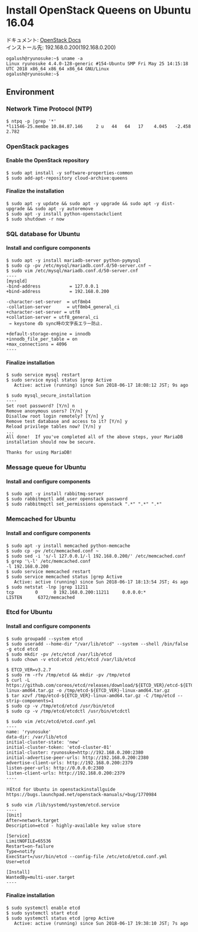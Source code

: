 # Install OpenStack Queens on Ubuntu 16.04
ドキュメント: [OpenStack Docs](https://docs.openstack.org/install-guide/openstack-services.html)  
インストール先: 192.168.0.200(192.168.0.200)  
```
ogalush@ryunosuke:~$ uname -a
Linux ryunosuke 4.4.0-128-generic #154-Ubuntu SMP Fri May 25 14:15:18 UTC 2018 x86_64 x86_64 x86_64 GNU/Linux
ogalush@ryunosuke:~$
```

## Environment
### Network Time Protocol (NTP)
```
$ ntpq -p |grep '*'
*li1546-25.membe 10.84.87.146     2 u   44   64   17    4.045   -2.458   2.782
```

### OpenStack packages
#### Enable the OpenStack repository
```
$ sudo apt install -y software-properties-common
$ sudo add-apt-repository cloud-archive:queens
```

#### Finalize the installation
```
$ sudo apt -y update && sudo apt -y upgrade && sudo apt -y dist-upgrade && sudo apt -y autoremove
$ sudo apt -y install python-openstackclient
$ sudo shutdown -r now
```

### SQL database for Ubuntu
#### Install and configure components
```
$ sudo apt -y install mariadb-server python-pymysql
$ sudo cp -pv /etc/mysql/mariadb.conf.d/50-server.cnf ~
$ sudo vim /etc/mysql/mariadb.conf.d/50-server.cnf
----
[mysqld]
-bind-address           = 127.0.0.1
+bind-address           = 192.168.0.200

-character-set-server  = utf8mb4
-collation-server      = utf8mb4_general_ci
+character-set-server = utf8
+collation-server = utf8_general_ci
 → keystone db sync時の文字長エラー防止.

+default-storage-engine = innodb
+innodb_file_per_table = on
+max_connections = 4096
----
```

#### Finalize installation
```
$ sudo service mysql restart
$ sudo service mysql status |grep Active
   Active: active (running) since Sun 2018-06-17 18:08:12 JST; 9s ago

$ sudo mysql_secure_installation
----
Set root password? [Y/n] n
Remove anonymous users? [Y/n] y
Disallow root login remotely? [Y/n] y
Remove test database and access to it? [Y/n] y
Reload privilege tables now? [Y/n] y
...
All done!  If you've completed all of the above steps, your MariaDB
installation should now be secure.

Thanks for using MariaDB!
```

### Message queue for Ubuntu
#### Install and configure components
```
$ sudo apt -y install rabbitmq-server
$ sudo rabbitmqctl add_user openstack password
$ sudo rabbitmqctl set_permissions openstack ".*" ".*" ".*"
```

### Memcached for Ubuntu
#### Install and configure components
```
$ sudo apt -y install memcached python-memcache
$ sudo cp -pv /etc/memcached.conf ~
$ sudo sed -i 's/-l 127.0.0.1/-l 192.168.0.200/' /etc/memcached.conf
$ grep '\-l' /etc/memcached.conf 
-l 192.168.0.200
$ sudo service memcached restart
$ sudo service memcached status |grep Active
   Active: active (running) since Sun 2018-06-17 18:13:54 JST; 4s ago
$ sudo netstat -lnp |grep 11211
tcp        0      0 192.168.0.200:11211     0.0.0.0:*               LISTEN      6372/memcached
```

### Etcd for Ubuntu
#### Install and configure components
```
$ sudo groupadd --system etcd
$ sudo useradd --home-dir "/var/lib/etcd" --system --shell /bin/false -g etcd etcd
$ sudo mkdir -pv /etc/etcd /var/lib/etcd
$ sudo chown -v etcd:etcd /etc/etcd /var/lib/etcd

$ ETCD_VER=v3.2.7
$ sudo rm -rfv /tmp/etcd && mkdir -pv /tmp/etcd
$ curl -L https://github.com/coreos/etcd/releases/download/${ETCD_VER}/etcd-${ETCD_VER}-linux-amd64.tar.gz -o /tmp/etcd-${ETCD_VER}-linux-amd64.tar.gz
$ tar xzvf /tmp/etcd-${ETCD_VER}-linux-amd64.tar.gz -C /tmp/etcd --strip-components=1
$ sudo cp -v /tmp/etcd/etcd /usr/bin/etcd
$ sudo cp -v /tmp/etcd/etcdctl /usr/bin/etcdctl

$ sudo vim /etc/etcd/etcd.conf.yml
----
name: 'ryunosuke'
data-dir: /var/lib/etcd
initial-cluster-state: 'new'
initial-cluster-token: 'etcd-cluster-01'
initial-cluster: ryunosuke=http://192.168.0.200:2380
initial-advertise-peer-urls: http://192.168.0.200:2380
advertise-client-urls: http://192.168.0.200:2379
listen-peer-urls: http://0.0.0.0:2380
listen-client-urls: http://192.168.0.200:2379
----

※Etcd for Ubuntu in openstackinstallguide 
https://bugs.launchpad.net/openstack-manuals/+bug/1770984

$ sudo vim /lib/systemd/system/etcd.service
----
[Unit]
After=network.target
Description=etcd - highly-available key value store

[Service]
LimitNOFILE=65536
Restart=on-failure
Type=notify
ExecStart=/usr/bin/etcd --config-file /etc/etcd/etcd.conf.yml
User=etcd

[Install]
WantedBy=multi-user.target
----
```

#### Finalize installation
```
$ sudo systemctl enable etcd
$ sudo systemctl start etcd
$ sudo systemctl status etcd |grep Active
   Active: active (running) since Sun 2018-06-17 19:38:10 JST; 7s ago
```
